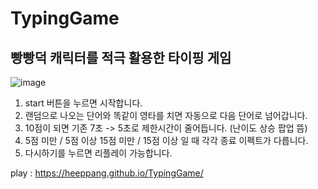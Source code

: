 # TypingGame
<h2>빵빵덕 캐릭터를 적극 활용한 타이핑 게임</h2>

![image](https://user-images.githubusercontent.com/97587597/190341385-b1fee67f-6da3-437c-9cbb-a7e790621893.png)

1. start 버튼을 누르면 시작합니다.
2. 랜덤으로 나오는 단어와 똑같이 영타를 치면 자동으로 다음 단어로 넘어갑니다.
3. 10점이 되면 기존 7초 -> 5초로 제한시간이 줄어듭니다. (난이도 상승 팝업 뜸)
4. 5점 미만 / 5점 이상 15점 미만 / 15점 이상 일 때 각각 종료 이펙트가 다릅니다.
5. 다시하기를 누르면 리플레이 가능합니다.


play : https://heeppang.github.io/TypingGame/
